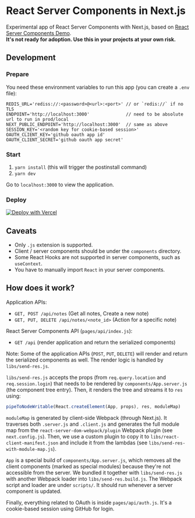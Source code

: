 # React Server Components in Next.js

Experimental app of React Server Components with Next.js, based on [React Server Components Demo](https://github.com/reactjs/server-components-demo).  
**It's not ready for adoption. Use this in your projects at your own risk.**

## Development

### Prepare

You need these environment variables to run this app (you can create a `.env` file):

```
REDIS_URL='rediss://:<password>@<url>:<port>' // or `redis://` if no TLS
ENDPOINT='http://localhost:3000'              // need to be absolute url to run in prod/local
NEXT_PUBLIC_ENDPOINT='http://localhost:3000'  // same as above
SESSION_KEY='<random key for cookie-based session>'
OAUTH_CLIENT_KEY='github oauth app id'
OAUTH_CLIENT_SECRET='github oauth app secret'
```

### Start

1. `yarn install` (this will trigger the postinstall command)
2. `yarn dev`

Go to `localhost:3000` to view the application.

### Deploy

[![Deploy with Vercel](https://vercel.com/button)](https://vercel.com/new/git/external?repository-url=https%3A%2F%2Fgithub.com%2Fvercel%2Fnext-server-components&env=REDIS_URL,ENDPOINT,NEXT_PUBLIC_ENDPOINT,SESSION_KEY,OAUTH_CLIENT_KEY,OAUTH_CLIENT_SECRET&project-name=next-server-components&repo-name=next-server-components&demo-title=React%20Server%20Components%20(Experimental%20Demo)&demo-description=Experimental%20demo%20of%20React%20Server%20Components%20with%20Next.js.%20&demo-url=https%3A%2F%2Fnext-server-components.vercel.app&demo-image=https%3A%2F%2Fnext-server-components.vercel.app%2Fog.png)

## Caveats

- Only `.js` extension is supported.
- Client / server components should be under the `components` directory.
- Some React Hooks are not supported in server components, such as `useContext`.
- You have to manually import `React` in your server components.

## How does it work?

Application APIs:

- `GET, POST /api/notes` (Get all notes, Create a new note)
- `GET, PUT, DELETE /api/notes/<note_id>` (Action for a specific note)

React Server Components API (`pages/api/index.js`):

- `GET /api` (render application and return the serialized components)

Note: Some of the application APIs (`POST`, `PUT`, `DELETE`) will render and return the serialized components as well. The render logic is handled by `libs/send-res.js`.

`libs/send-res.js` accepts the props (from `req.query.location` and `req.session.login`) that needs to be rendered by `components/App.server.js` (the component tree entry). Then, it renders the tree and streams it to `res` using:

```js
pipeToNodeWritable(React.createElement(App, props), res, moduleMap)
```

`moduleMap` is generated by client-side Webpack (through Next.js). It traverses both `.server.js` and `.client.js` and generates the full module map from the `react-server-dom-webpack/plugin` Webpack plugin (see `next.config.js`).
Then, we use a custom plugin to copy it to `libs/react-client-manifest.json` and include it from the lambdas (see `libs/send-res-with-module-map.js`).

`App` is a special build of `components/App.server.js`, which removes all the client components (marked as special modules) because they're not accessible from the server. We bundled it together with `libs/send-res.js` with another Webpack loader into `libs/send-res.build.js`. The Webpack script and loader are under `scripts/`. It should run whenever a server component is updated.

Finally, everything related to OAuth is inside `pages/api/auth.js`. It's a cookie-based session using GitHub for login.

